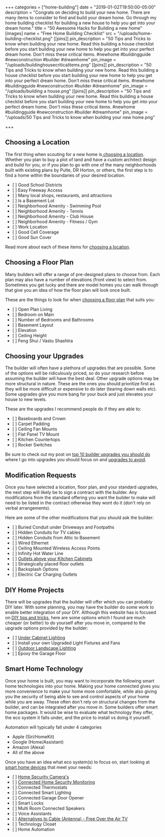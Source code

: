 +++
categories = ["home-building"]
date = "2019-01-02T19:50:00-05:00"
description = "Congrats on deciding to build your new home. There are many items to consider to find and build your dream home.  Go through my home building checklist for building a new house to help you get into your dream home."
title = "50 Awesome Hacks for Building a new home"
[images]
name = "Free Home Building Checklist"
src = "/uploads/home-building-checklist.png"
[[pins]]
pin_description = "50 Tips and Tricks to know when building your new home. Read this building a house checklist before you start building your new home to help you get into your perfect dream home. Don't miss these critical items. #newhome #buildingguide #newconstruction #builder #dreamhome"
pin_image = "/uploads/buildinghousecriticalitems.png"
[[pins]]
pin_description = "50 Tips and Tricks to know when building your new home. Read this building a house checklist before you start building your new home to help you get into your perfect dream home. Don't miss these critical items. #newhome #buildingguide #newconstruction #builder #dreamhome"
pin_image = "/uploads/building a house.png"
[[pins]]
pin_description = "50 Tips and Tricks to know when building your new home. Read this building a house checklist before you start building your new home to help you get into your perfect dream home. Don't miss these critical items. #newhome #buildingguide #newconstruction #builder #dreamhome"
pin_image = "/uploads/50 Tips and Tricks to know when building your new home.png"

+++
## Choosing a Location

The first thing when scouting for a new home is[ choosing a location](https://www.drawbuildplay.com/blog/home-building-checklist-choosing-a-location/ "choosing a location").  Whether you plan to buy a plot of land and have a custom architect design and build for you, or if you plan to go with one of the many neighborhoods built with existing plans by Pulte, DR Horton, or others, the first step is to find a home within the boundaries of your desired location.

* \[ \] <label>Good School Districts</label>
* \[ \] <label>Easy Freeway Access</label>
* \[ \] <label>Many local shops, restaurants, and attractions</label>
* \[ \] <label>Is a Basement Lot</label>
* \[ \] <label>Neighborhood Amenity - Swimming Pool</label>
* \[ \] <label>Neighborhood Amenity - Tennis</label>
* \[ \] <label>Neighborhood Amenity - Club House</label>
* \[ \] <label>Neighborhood Amenity - Fitness / Gym</label>
* \[ \] <label>Work Location</label>
* \[ \] <label>Good Cell Coverage</label>
* \[ \] <label>Good Sun Cover</label>

Read more about each of these items for [choosing a location](https://www.drawbuildplay.com/blog/home-building-checklist-choosing-a-location/ "choosing a location to build your home").

## Choosing a Floor Plan

Many builders will offer a range of pre-designed plans to choose from.  Each plan may also have a number of elevations (front view) to select from.  Sometimes you get lucky and there are model homes you can walk through that give you an idea of how the floor plan will look once built.

These are the things to look for when [choosing a floor plan](https://www.drawbuildplay.com/blog/home-building-checklist-choosing-a-floor-plan/ "choosing a floor plan") that suits you:

* \[ \] <label>Open Plan Living</label>
* \[ \] <label>Bedroom on Main</label>
* \[ \] <label>Number of Bedrooms and Bathrooms</label>
* \[ \] <label>Basement Layout</label>
* \[ \] <label>Elevation</label>
* \[ \] <label>Ceiling Height</label>
* \[ \] <label>Feng Shui / Vastu Shashtra</label>

## Choosing your Upgrades

The builder will often have a plethora of upgrades that are possible.  Some of the options will be ridiculously priced, so do your research before assuming the builder will have the best deal.  Other upgrade options may be more structural in nature.  These are the ones you should prioritize first as they will be more difficult or expensive to do later (tearing down walls etc).  Some upgrades give you more bang for your buck and just elevates your house to new levels.

These are the upgrades I recommend people do if they are able to:

* \[ \] <label>Baseboards and Crown</label>
* \[ \] <label>Carpet Padding</label>
* \[ \] <label>Ceiling Fan Mounts</label>
* \[ \] <label>Flat Panel TV Mount</label>
* \[ \] <label>Kitchen Countertops</label>
* \[ \] <label>Rocker Switches</label>

Be sure to check out my post on [top 10 builder upgrades you should do](https://www.drawbuildplay.com/blog/top-10-builder-upgrades-you-should-do/ "Top 10 Builder Upgrades you should do") where I go into upgrades you should focus on and [upgrades to avoid](https://www.drawbuildplay.com/blog/top-10-builder-upgrades-you-should-do/ "Builder Upgrades to Avoid").

## Modification Requests

Once you have selected a location, floor plan, and your standard upgrades, the next step will likely be to sign a contract with the builder. Any modifications from the standard offering you want the builder to make will need to be listed in the contract otherwise they wont do it (don't rely on verbal arrangements).

Here are some of the other modifications that you should ask the builder:

* \[ \] <label>Buried Conduit under Driveways and Footpaths</label>
* \[ \] <label>Hidden Conduits for TV cables</label>
* \[ \] <label>Hidden Conduits from Attic to Basement</label>
* \[ \] <label>Wired Ethernet</label>
* \[ \] <label>Ceiling Mounted Wireless Access Points</label>
* \[ \] <label>Infinity Hot Water Line</label>
* \[ \] <label>[Outlets above your Kitchen Cabinets](https://www.drawbuildplay.com/blog/diy-under-cabinet-lighting/ "DIY Under Cabinet Lighting")</label>
* \[ \] <label>Strategically placed floor outlets</label>
* \[ \] <label>Backsplash Options</label>
* \[ \] <label>Electric Car Charging Outlets</label>

## DIY Home Projects

There will be upgrades that the builder will offer which you can probably DIY later.  With some planning, you may have the builder do some work to enable better integration of your DIY.  Although this website has is focused on <a href="/categories/home-improvement">DIY tips and tricks</a>, here are some options which I found are much cheaper (or better) to do yourself after you move in, compared to the upgrade options provided by the builder:

* \[ \] <label>[Under Cabinet Lighting](https://www.drawbuildplay.com/blog/diy-under-cabinet-lighting/ "Under Cabinet Lighting")</label>
* \[ \] <label>Install your own Upgraded Light Fixtures and Fans</label>
* \[ \] <label>[Outdoor Landscape Lighting](https://www.drawbuildplay.com/blog/diy-outdoor-landscape-lighting/ "DIY Outdoor Landscape Lighting")</label>
* \[ \] <label>Epoxy the Garage Floor</label>

## Smart Home Technology

Once your home is built, you may want to incorporate the following smart home technologies into your home.  Making your home connected gives you more convenience to make your home more comfortable, while also giving you the security of being able to see and control aspects of your home while you are away.  These often don't rely on structural changes from the builder, and can be integrated after you move in.  Some builders offer smart home packages.  It would be wise to evaluate what technology they offer, the eco system it falls under, and the price to install vs doing it yourself.  

Automation will typically fall under 4 categories

* Apple (Siri/HomeKit)
* Google (Home/Assistant)
* Amazon (Alexa)
* All of the above

Once you have an idea what eco system(s) to focus on, start looking at [smart home devices](https://www.drawbuildplay.com/blog/10-best-smart-home-tech-for-your-home/ "10 Best Smart Home Devices for your home") that meet your needs:

* \[ \] <label>[Home Security Camera's](https://www.drawbuildplay.com/blog/diy-home-security-ideas/ "Home Security Ideas - Camera's")</label>
* \[ \] <label>[Connected Home Security Monitoring](https://www.drawbuildplay.com/blog/diy-home-security-ideas/ "DIY Home Security Ideas")</label>
* \[ \] <label>Connected Thermostats</label>
* \[ \] <label>Connected Smart Lighting</label>
* \[ \] <label>Connected Garage Door Opener</label>
* \[ \] <label>Smart Locks</label>
* \[ \] <label>Multi Room Connected Speakers</label>
* \[ \] <label>Voice Assistants</label>
* \[ \] <label>[Alternatives to Cable (Antenna) - Free Over the Air TV](https://www.drawbuildplay.com/blog/watch-tv-for-free-without-cable/ "Free Over the Air TV")</label>
* \[ \] <label>Technology Closet</label>
* \[ \] <label>Home Automation</label>